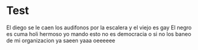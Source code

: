 # Test
El diego se le caen los audifonos por la escalera y el viejo es gay
El negro es cuma
holi hermoso
yo mando esto no es democracia o si no los baneo de mi organizacion ya saeen yaaa oeeeeee
